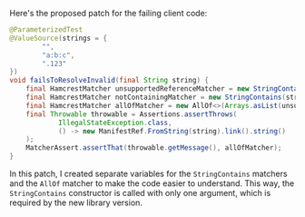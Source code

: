 Here's the proposed patch for the failing client code:

```java
@ParameterizedTest
@ValueSource(strings = {
        "",
        "a:b:c",
        ".123"
})
void failsToResolveInvalid(final String string) {
    final HamcrestMatcher unsupportedReferenceMatcher = new StringContains("Unsupported reference");
    final HamcrestMatcher notContainingMatcher = new StringContains(string);
    final HamcrestMatcher allOfMatcher = new AllOf<>(Arrays.asList(unsupportedReferenceMatcher, notContainingMatcher));
    final Throwable throwable = Assertions.assertThrows(
            IllegalStateException.class,
            () -> new ManifestRef.FromString(string).link().string()
    );
    MatcherAssert.assertThat(throwable.getMessage(), allOfMatcher);
}
```

In this patch, I created separate variables for the `StringContains` matchers and the `AllOf` matcher to make the code easier to understand. This way, the `StringContains` constructor is called with only one argument, which is required by the new library version.